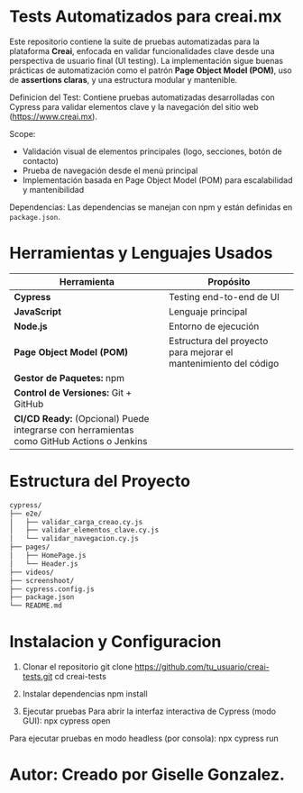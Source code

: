# Tests Automatizados para creai.mx

Este repositorio contiene la suite de pruebas automatizadas para la plataforma **Creai**, enfocada en validar funcionalidades clave desde una perspectiva de usuario final (UI testing). La implementación sigue buenas prácticas de automatización como el patrón **Page Object Model (POM)**, uso de **assertions claras**, y una estructura modular y mantenible.

Definicion del Test: 
Contiene pruebas automatizadas desarrolladas con Cypress para validar elementos clave y la navegación del sitio web 
(https://www.creai.mx).

Scope:
- Validación visual de elementos principales (logo, secciones, botón de contacto)
- Prueba de navegación desde el menú principal
- Implementación basada en Page Object Model (POM) para escalabilidad y mantenibilidad


Dependencias:
Las dependencias se manejan con npm y están definidas en `package.json`.

# Herramientas y Lenguajes Usados

| Herramienta | Propósito |
|-------------|-----------|
| **Cypress** | Testing end-to-end de UI |
| **JavaScript** | Lenguaje principal |
| **Node.js** | Entorno de ejecución |
| **Page Object Model (POM)** | Estructura del proyecto para mejorar el mantenimiento del código |
| **Gestor de Paquetes:** npm |
| **Control de Versiones:** Git + GitHub |
| **CI/CD Ready:** (Opcional) Puede integrarse con herramientas como GitHub Actions o Jenkins |



# Estructura del Proyecto
```bash
cypress/
├── e2e/
│   ├── validar_carga_creao.cy.js
│   ├── validar_elementos_clave.cy.js
│   └── validar_navegacion.cy.js
├── pages/
│   ├── HomePage.js
│   └── Header.js
├── videos/ 
├── screenshoot/ 
├── cypress.config.js       
├── package.json            
└── README.md               

```

# Instalacion y Configuracion
1. Clonar el repositorio
git clone https://github.com/tu_usuario/creai-tests.git
cd creai-tests

2. Instalar dependencias
npm install

3. Ejecutar pruebas
Para abrir la interfaz interactiva de Cypress (modo GUI):
npx cypress open

Para ejecutar pruebas en modo headless (por consola):
npx cypress run

# Autor: Creado por Giselle Gonzalez.


